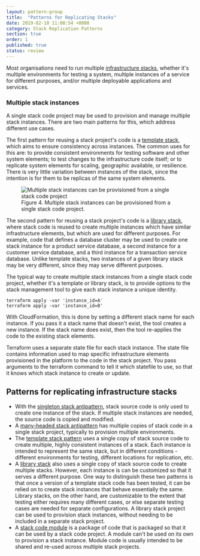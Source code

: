 ```yaml
---
layout: pattern-group
title:  "Patterns for Replicating Stacks"
date: 2019-02-10 11:08:54 +0000
category: Stack Replication Patterns
section: true
order: 1
published: true
status: review
---
```


Most organisations need to run multiple [infrastructure stacks](/patterns/stack-concept/), whether it's multiple environments for testing a system, multiple instances of a service for different purposes, and/or multiple deployable applications and services.


### Multiple stack instances

A single stack code project may be used to provision and manage multiple stack instances. There are two main patterns for this, which address different use cases.

The first pattern for reusing a stack project's code is a [template stack](template-stack.html), which aims to ensure consistency across instances. The common uses for this are: to provide consistent environments for testing software and other system elements; to test changes to the infrastructure code itself; or to replicate system elements for scaling, geographic available, or resilience. There is very little variation between instances of the stack, since the intention is for them to be replicas of the same system elements.


<figure>
  <img src="/patterns/stack-concept/images/stack-instances.png" alt="Multiple stack instances can be provisioned from a single stack code project"/>
  <figcaption>Figure 4. Multiple stack instances can be provisioned from a single stack code project.</figcaption>
</figure>


The second pattern for reusing a stack project's code is a [library stack](library-stack.html), where stack code is reused to create multiple instances which have similar infrastructure elements, but which are used for different purposes. For example, code that defines a database cluster may be used to create one stack instance for a product service database, a second instance for a customer service database, and a third instance for a transaction service database. Unlike template stacks, two instances of a given library stack may be very different, since they may serve different purposes.

The typical way to create multiple stack instances from a single stack code project, whether it's a template or library stack, is to provide options to the stack management tool to give each stack instance a unique identity.


~~~ console
terraform apply -var 'instance_id=A'
terraform apply -var 'instance_id=B'
~~~


With CloudFormation, this is done by setting a different stack name for each instance. If you pass it a stack name that doesn't exist, the tool creates a new instance. If the stack name does exist, then the tool re-applies the code to the existing stack elements.

Terraform uses a separate state file for each stack instance. The state file contains information used to map specific infrastructure elements provisioned in the platform to the code in the stack project. You pass arguments to the terraform command to tell it which statefile to use, so that it knows which stack instance to create or update.


## Patterns for replicating infrastructure stacks

* With the [singleton stack antipattern](singleton-stack.html), stack source code is only used to create one instance of the stack. If multiple stack instances are needed, the source code is copied and modified.
* A [many-headed stack antipattern](many-headed-stack.html) has multiple copies of stack code in a single stack project, typically to provision multiple environments.
* The [template stack pattern](template-stack.html) uses a single copy of stack source code to create multiple, highly consistent instances of a stack. Each instance is intended to represent the same stack, but in different conditions - different environments for testing, different locations for replication, etc.
* A [library stack](library-stack.html) also uses a single copy of stack source code to create multiple stacks. However, each instance is can be customized so that it serves a different purpose. One way to distinguish these two patterns is that once a version of a template stack code has been tested, it can be relied on to create stack instances that behave essentially the same. Library stacks, on the other hand, are customizable to the extent that testing either requires many different cases, or else separate testing cases are  needed for separate configurations. A library stack project can be used to provision stack instances, without needing to be included in a separate stack project.
* A [stack code module](stack-code-module.html) is a package of code that is packaged so that it can be used by a stack code project. A module can't be used on its own to provision a stack instance. Module code is usually intended to be shared and re-used across multiple stack projects.

